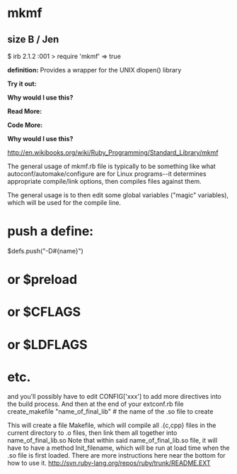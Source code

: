 # mkmf

## size B / Jen

$ irb
2.1.2 :001 > require 'mkmf'
 => true 

**definition:**
Provides a wrapper for the UNIX dlopen() library

**Try it out:**


**Why would I use this?**


**Read More:**


**Code More:**


**Why would I use this?**

http://en.wikibooks.org/wiki/Ruby_Programming/Standard_Library/mkmf
 
The general usage of mkmf.rb file is typically to be something like what autoconf/automake/configure are for Linux programs--it determines appropriate compile/link options, then compiles files against them.

The general usage is to then edit some global variables ("magic" variables), which will be used for the compile line.
# push a define:
$defs.push("-D#{name}")
# or $preload
# or $CFLAGS
# or $LDFLAGS
# etc.

and you'll possibly have to edit CONFIG['xxx'] to add more directives into the build process.
And then at the end of your extconf.rb file
create_makefile "name_of_final_lib" # the name of the .so file to create

This will create a file Makefile, which will compile all .{c,cpp} files in the current directory to .o files, then link them all together into name_of_final_lib.so
Note that within said name_of_final_lib.so file, it will have to have a method Init_filename, which will be run at load time when the .so file is first loaded.
There are more instructions here near the bottom for how to use it.
http://svn.ruby-lang.org/repos/ruby/trunk/README.EXT

